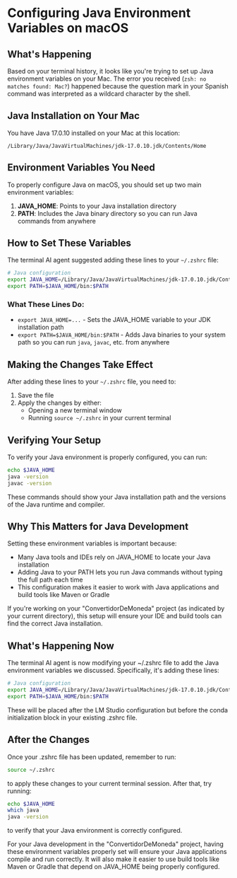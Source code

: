 # Configuring Java Environment Variables on macOS

## What's Happening

Based on your terminal history, it looks like you're trying to set up Java environment variables on your Mac. The error you received (`zsh: no matches found: Mac?`) happened because the question mark in your Spanish command was interpreted as a wildcard character by the shell.

## Java Installation on Your Mac

You have Java 17.0.10 installed on your Mac at this location:
```
/Library/Java/JavaVirtualMachines/jdk-17.0.10.jdk/Contents/Home
```

## Environment Variables You Need

To properly configure Java on macOS, you should set up two main environment variables:

1. **JAVA_HOME**: Points to your Java installation directory
2. **PATH**: Includes the Java binary directory so you can run Java commands from anywhere

## How to Set These Variables

The terminal AI agent suggested adding these lines to your `~/.zshrc` file:

```bash
# Java configuration
export JAVA_HOME=/Library/Java/JavaVirtualMachines/jdk-17.0.10.jdk/Contents/Home
export PATH=$JAVA_HOME/bin:$PATH
```

### What These Lines Do:

- `export JAVA_HOME=...` - Sets the JAVA_HOME variable to your JDK installation path
- `export PATH=$JAVA_HOME/bin:$PATH` - Adds Java binaries to your system path so you can run `java`, `javac`, etc. from anywhere

## Making the Changes Take Effect

After adding these lines to your `~/.zshrc` file, you need to:

1. Save the file
2. Apply the changes by either:
   - Opening a new terminal window
   - Running `source ~/.zshrc` in your current terminal

## Verifying Your Setup

To verify your Java environment is properly configured, you can run:

```bash
echo $JAVA_HOME
java -version
javac -version
```

These commands should show your Java installation path and the versions of the Java runtime and compiler.

## Why This Matters for Java Development

Setting these environment variables is important because:
- Many Java tools and IDEs rely on JAVA_HOME to locate your Java installation
- Adding Java to your PATH lets you run Java commands without typing the full path each time
- This configuration makes it easier to work with Java applications and build tools like Maven or Gradle

If you're working on your "ConvertidorDeMoneda" project (as indicated by your current directory), this setup will ensure your IDE and build tools can find the correct Java installation.

## What's Happening Now

The terminal AI agent is now modifying your ~/.zshrc file to add the Java environment variables we discussed. Specifically, it's adding these lines:

```bash
# Java configuration
export JAVA_HOME=/Library/Java/JavaVirtualMachines/jdk-17.0.10.jdk/Contents/Home
export PATH=$JAVA_HOME/bin:$PATH
```

These will be placed after the LM Studio configuration but before the conda initialization block in your existing .zshrc file.

## After the Changes

Once your .zshrc file has been updated, remember to run:

```bash
source ~/.zshrc
```

to apply these changes to your current terminal session. After that, try running:

```bash
echo $JAVA_HOME
which java
java -version
```

to verify that your Java environment is correctly configured.

For your Java development in the "ConvertidorDeMoneda" project, having these environment variables properly set will ensure your Java applications compile and run correctly. It will also make it easier to use build tools like Maven or Gradle that depend on JAVA_HOME being properly configured.

